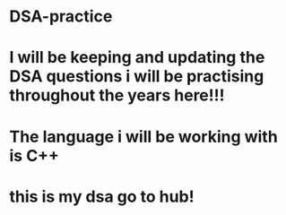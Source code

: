 # DSA-practice
# I will be keeping and updating the DSA questions i will be practising throughout the years here!!!
# The language i will be working with is C++
# this is my dsa go to hub!
